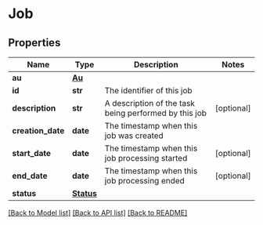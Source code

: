 # Job

## Properties
Name | Type | Description | Notes
------------ | ------------- | ------------- | -------------
**au** | [**Au**](Au.md) |  | 
**id** | **str** | The identifier of this job | 
**description** | **str** | A description of the task being performed by this job | [optional] 
**creation_date** | **date** | The timestamp when this job was created | 
**start_date** | **date** | The timestamp when this job processing started | [optional] 
**end_date** | **date** | The timestamp when this job processing ended | [optional] 
**status** | [**Status**](Status.md) |  | 

[[Back to Model list]](../README.md#documentation-for-models) [[Back to API list]](../README.md#documentation-for-api-endpoints) [[Back to README]](../README.md)



